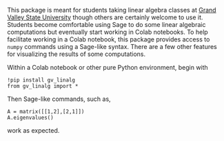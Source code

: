This package is meant for students taking linear algebra classes at [Grand Valley State University](https://gvsu.edu/math) though others are certainly welcome to use it.  Students become comfortable using Sage to do some linear algebraic computations but eventually start working in Colab notebooks.  To help facilitate working in a Colab notebook, this package provides access to `numpy` commands using a Sage-like syntax.  There are a few other features for visualizing the results of some computations.

Within a Colab notebook or other pure Python environment, begin with

```
!pip install gv_linalg
from gv_linalg import *
```
Then Sage-like commands, such as,

```
A = matrix([[1,2],[2,1]])
A.eigenvalues()
```
work as expected.